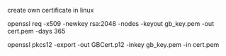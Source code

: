 create own certificate in linux

openssl req -x509 -newkey rsa:2048 -nodes -keyout gb_key.pem -out cert.pem -days 365

openssl pkcs12 -export -out GBCert.p12 -inkey gb_key.pem -in cert.pem